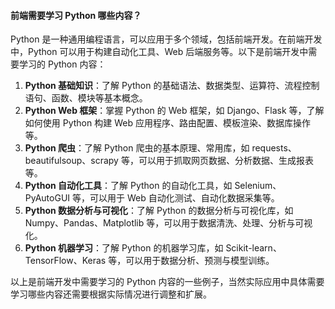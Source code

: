 <!--
 * @Author: Shu Binqi
 * @Date: 2023-03-18 14:48:48
 * @LastEditors: Shu Binqi
 * @LastEditTime: 2023-03-18 14:48:50
 * @Description: Python（1题）
 * @Version: 1.0.0
 * @FilePath: \interviewQuestions\扩展知识\Python.md
-->

#### 前端需要学习 Python 哪些内容？

Python 是一种通用编程语言，可以应用于多个领域，包括前端开发。在前端开发中，Python 可以用于构建自动化工具、Web 后端服务等。以下是前端开发中需要学习的 Python 内容：

1. **Python 基础知识**：了解 Python 的基础语法、数据类型、运算符、流程控制语句、函数、模块等基本概念。
1. **Python Web 框架**：掌握 Python 的 Web 框架，如 Django、Flask 等，了解如何使用 Python 构建 Web 应用程序、路由配置、模板渲染、数据库操作等。
1. **Python 爬虫**：了解 Python 爬虫的基本原理、常用库，如 requests、beautifulsoup、scrapy 等，可以用于抓取网页数据、分析数据、生成报表等。
1. **Python 自动化工具**：了解 Python 的自动化工具，如 Selenium、PyAutoGUI 等，可以用于 Web 自动化测试、自动化数据采集等。
1. **Python 数据分析与可视化**：了解 Python 的数据分析与可视化库，如 Numpy、Pandas、Matplotlib 等，可以用于数据清洗、处理、分析与可视化。
1. **Python 机器学习**：了解 Python 的机器学习库，如 Scikit-learn、TensorFlow、Keras 等，可以用于数据分析、预测与模型训练。

以上是前端开发中需要学习的 Python 内容的一些例子，当然实际应用中具体需要学习哪些内容还需要根据实际情况进行调整和扩展。
